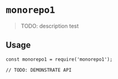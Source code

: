 # `monorepo1`

> TODO: description
> test

## Usage

```
const monorepo1 = require('monorepo1');

// TODO: DEMONSTRATE API
```
